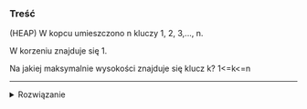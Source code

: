 ### Treść
(HEAP)
W kopcu umieszczono n kluczy 1, 2, 3,..., n. 

W korzeniu znajduje się 1. 

Na jakiej maksymalnie wysokości znajduje się klucz k? 1<=k<=n

------
<details><summary>Rozwiązanie</summary>
<p>
    
k, jeśli k < logn 

wpp. logn
